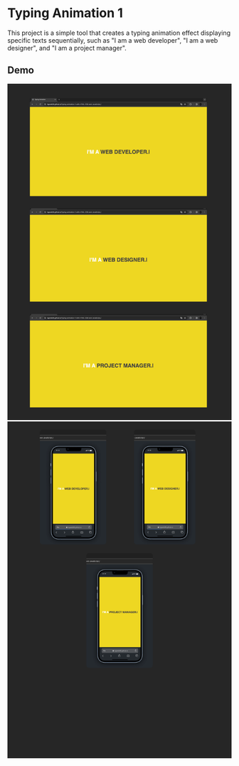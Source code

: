 # Typing Animation 1

This project is a simple tool that creates a typing animation effect displaying specific texts sequentially, such as "I am a web developer", "I am a web designer", and "I am a project manager".

## Demo

![Typing Animation Image](https://github.com/BGWEB08/README.md-IMAGES/blob/main/JavaScript%20Trials/Typing%20Animation%201/typinganimation1-img.png?raw=true)
![Typing Animation Image](https://github.com/BGWEB08/README.md-IMAGES/blob/main/JavaScript%20Trials/Typing%20Animation%201/typinganimation1-img.-2.png?raw=true)
